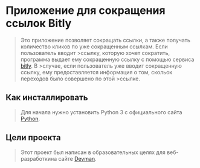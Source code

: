 
# Приложение для сокращения ссылок Bitly 

>Это приложение позволяет сокращать ссылки, а также получать количество кликов по уже сокращенным ссылкам. Если пользователь вводит >ссылку, которую хочет сократить, программа выдает ему сокращенную ссылку с помощью сервиса [bitly](https://app.bitly.com/bbt2/). В >случае, если пользователь уже вводит сокращенную ссылку, ему предоставляется информация о том, скольок переходов было совершено по этой >ссылке.

## Как инсталлировать

>Для начала нужно установить Python 3 с официального сайта [Python](https://www.python.org/downloads/).

## Цели проекта

>Этот проект был написан в образовательных целях для веб-разработкина сайте [Devman](https://www.dvmn.org).
